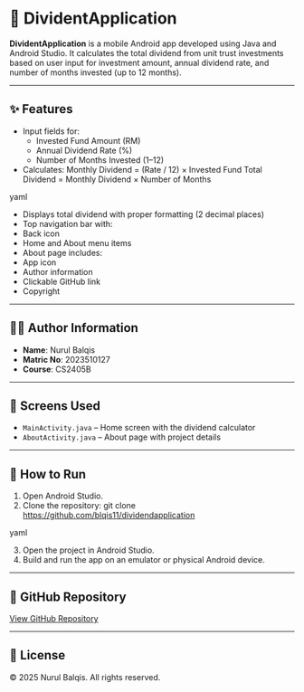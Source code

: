 # 📱 DividentApplication

**DividentApplication** is a mobile Android app developed using Java and Android Studio. It calculates the total dividend from unit trust investments based on user input for investment amount, annual dividend rate, and number of months invested (up to 12 months).

---

## ✨ Features

- Input fields for:
    - Invested Fund Amount (RM)
    - Annual Dividend Rate (%)
    - Number of Months Invested (1–12)
- Calculates:
  Monthly Dividend = (Rate / 12) × Invested Fund
  Total Dividend = Monthly Dividend × Number of Months

yaml

- Displays total dividend with proper formatting (2 decimal places)
- Top navigation bar with:
- Back icon
- Home and About menu items
- About page includes:
- App icon
- Author information
- Clickable GitHub link
- Copyright

---

## 🧑‍💻 Author Information

- **Name**: Nurul Balqis
- **Matric No**: 2023510127
- **Course**: CS2405B

---

## 📂 Screens Used

- `MainActivity.java` – Home screen with the dividend calculator
- `AboutActivity.java` – About page with project details

---

## 🚀 How to Run

1. Open Android Studio.
2. Clone the repository:
   git clone https://github.com/blqis11/dividendapplication

yaml

3. Open the project in Android Studio.
4. Build and run the app on an emulator or physical Android device.

---

## 🔗 GitHub Repository

[View GitHub Repository](https://github.com/blqis11/dividendapplication)

---

## 📝 License

© 2025 Nurul Balqis. All rights reserved.
